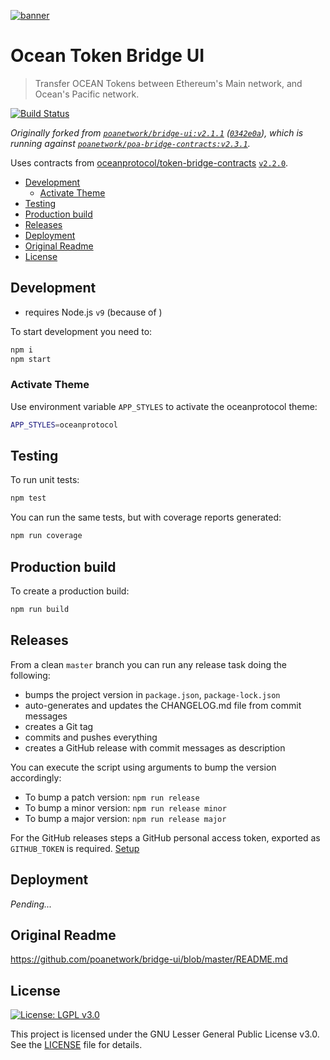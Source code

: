 [![banner](https://raw.githubusercontent.com/oceanprotocol/art/master/github/repo-banner%402x.png)](https://oceanprotocol.com)

# Ocean Token Bridge UI

> Transfer OCEAN Tokens between Ethereum's Main network, and Ocean's Pacific network.

[![Build Status](https://travis-ci.com/oceanprotocol/token-bridge-ui.svg?token=3psqw6c8KMDqfdGQ2x6d&branch=master)](https://travis-ci.com/oceanprotocol/token-bridge-ui)

_Originally forked from [`poanetwork/bridge-ui:v2.1.1`](https://github.com/poanetwork/bridge-ui/releases/tag/2.1.1) ([`0342e0a`](https://github.com/oceanprotocol/token-bridge-ui/commit/0342e0ae89afd51860064f8c882c55c62777582c)), which is running against [`poanetwork/poa-bridge-contracts:v2.3.1`](https://github.com/poanetwork/poa-bridge-contracts/releases/tag/2.3.1)._

Uses contracts from [oceanprotocol/token-bridge-contracts](https://github.com/oceanprotocol/token-bridge-contracts) [`v2.2.0`](https://github.com/oceanprotocol/token-bridge-contracts/releases/tag/2.2.0).

- [Development](#Development)
  - [Activate Theme](#Activate-Theme)
- [Testing](#Testing)
- [Production build](#Production-build)
- [Releases](#Releases)
- [Deployment](#Deployment)
- [Original Readme](#Original-Readme)
- [License](#License)

## Development

- requires Node.js `v9` (because of )

To start development you need to:

```bash
npm i
npm start
```

### Activate Theme

Use environment variable `APP_STYLES` to activate the oceanprotocol theme:

```bash
APP_STYLES=oceanprotocol
```

## Testing

To run unit tests:

```bash
npm test
```

You can run the same tests, but with coverage reports generated:

```bash
npm run coverage
```

## Production build

To create a production build:

```bash
npm run build
```

## Releases

From a clean `master` branch you can run any release task doing the following:

- bumps the project version in `package.json`, `package-lock.json`
- auto-generates and updates the CHANGELOG.md file from commit messages
- creates a Git tag
- commits and pushes everything
- creates a GitHub release with commit messages as description

You can execute the script using arguments to bump the version accordingly:

- To bump a patch version: `npm run release`
- To bump a minor version: `npm run release minor`
- To bump a major version: `npm run release major`

For the GitHub releases steps a GitHub personal access token, exported as `GITHUB_TOKEN` is required. [Setup](https://github.com/release-it/release-it#github-releases)

## Deployment

_Pending..._

## Original Readme

https://github.com/poanetwork/bridge-ui/blob/master/README.md

## License

[![License: LGPL v3.0](https://img.shields.io/badge/License-LGPL%20v3-blue.svg)](https://www.gnu.org/licenses/lgpl-3.0)

This project is licensed under the GNU Lesser General Public License v3.0. See the [LICENSE](LICENSE) file for details.
